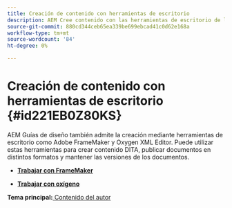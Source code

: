 ```yaml
---
title: Creación de contenido con herramientas de escritorio
description: AEM Cree contenido con las herramientas de escritorio de las guías de la. Aprenda a trabajar con Adobe FrameMaker y Oxygen XML Editor para crear y publicar contenido DITA.
source-git-commit: 880cd344ceb65ea339be699ebcad41c0d62e168a
workflow-type: tm+mt
source-wordcount: '84'
ht-degree: 0%

---
```


# Creación de contenido con herramientas de escritorio {#id221EB0Z80KS}

AEM Guías de diseño también admite la creación mediante herramientas de escritorio como Adobe FrameMaker y Oxygen XML Editor. Puede utilizar estas herramientas para crear contenido DITA, publicar documentos en distintos formatos y mantener las versiones de los documentos.

- **[Trabajar con FrameMaker](author-desktop-framemaker.md)**

- **[Trabajar con oxígeno](author-desktop-oxygen.md)**


**Tema principal:**[ Contenido del autor](authoring-content.md)
